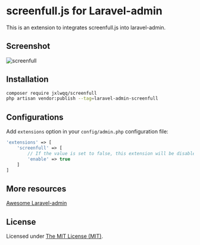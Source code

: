 # screenfull.js for Laravel-admin

This is an extension to integrates screenfull.js into laravel-admin.

## Screenshot

<img alt="screenfull" src="https://user-images.githubusercontent.com/2421068/51837126-68d0c380-233d-11e9-9a53-2247e2f80acc.png">


## Installation

```bash
composer require jxlwqq/screenfull
php artisan vendor:publish --tag=laravel-admin-screenfull
```

## Configurations

Add `extensions` option in your `config/admin.php` configuration file:

```php
'extensions' => [
    'screenfull' => [
        // If the value is set to false, this extension will be disabled
        'enable' => true
    ]
]
```


## More resources

[Awesome Laravel-admin](https://github.com/jxlwqq/awesome-laravel-admin)

## License

Licensed under [The MIT License (MIT)](LICENSE).

